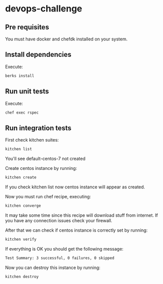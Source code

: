 # devops-challenge

## Pre requisites
You must have docker and chefdk installed on your system.

## Install dependencies
Execute: 

```bash
berks install
```

## Run unit tests
Execute: 

```bash
chef exec rspec
```

## Run integration tests
First check kitchen suites: 

```bash
kitchen list
```

You'll see default-centos-7 not created

Create centos instance by running:

```bash
kitchen create
```

If you check kitchen list now centos instance will appear as created.

Now you must run chef recipe, executing:

```bash
kitchen converge
```

It may take some time since this recipe will download stuff from internet. If you have any connection issues check your firewall.

After that we can check if centos instance is correctly set by running:

```bash
kitchen verify
```

If everything is OK you should get the following message:

```bash
Test Summary: 3 successful, 0 failures, 0 skipped
```

Now you can destroy this instance by running:

```bash
kitchen destroy
```


